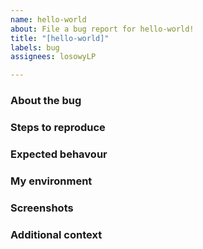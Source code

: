 ```yaml
---
name: hello-world
about: File a bug report for hello-world!
title: "[hello-world]"
labels: bug
assignees: losowyLP

---
```


### About the bug
<!--A clear and concise description of what the bug is.-->

### Steps to reproduce
<!--Describe the steps necessary to reproduce the behavior-->

### Expected behavour
<!--A clear and concise description of what you expected to happen.-->

### My environment
<!--A clear and concise description of what you're using compile.-->

### Screenshots
<!--If applicable, add screenshots to help explain your problem.-->

### Additional context
<!--Add any other context about the problem here.-->

